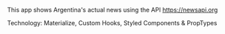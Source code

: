This app shows Argentina's actual news using the API https://newsapi.org

Technology: Materialize, Custom Hooks, Styled Components & PropTypes

